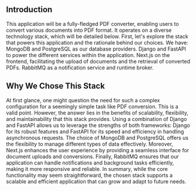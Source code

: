 ## Introduction

This application will be a fully-fledged PDF converter, enabling users to convert various documents into PDF format. It operates on a diverse technology stack, which will be detailed below.
First, let's explore the stack that powers this application and the rationale behind our choices.
We have:
MongoDB and PostgreSQL as our database providers.
Django and FastAPI to power the different services within the application.
Next.js on the frontend, facilitating the upload of documents and the retrieval of converted PDFs.
RabbitMQ as a notification service and runtime broker.

## Why We Chose This Stack

At first glance, one might question the need for such a complex configuration for a seemingly simple task like PDF conversion. This is a valid point. However, the answer lies in the benefits of scalability, flexibility, and maintainability that this stack provides.
Using a combination of Django and FastAPI allows us to leverage the strengths of both frameworks: Django for its robust features and FastAPI for its speed and efficiency in handling asynchronous requests. The choice of MongoDB and PostgreSQL offers us the flexibility to manage different types of data effectively.
Moreover, Next.js enhances the user experience by providing a seamless interface for document uploads and conversions. Finally, RabbitMQ ensures that our application can handle notifications and background tasks efficiently, making it more responsive and reliable.
In summary, while the core functionality may seem straightforward, the chosen stack supports a scalable and efficient application that can grow and adapt to future needs.